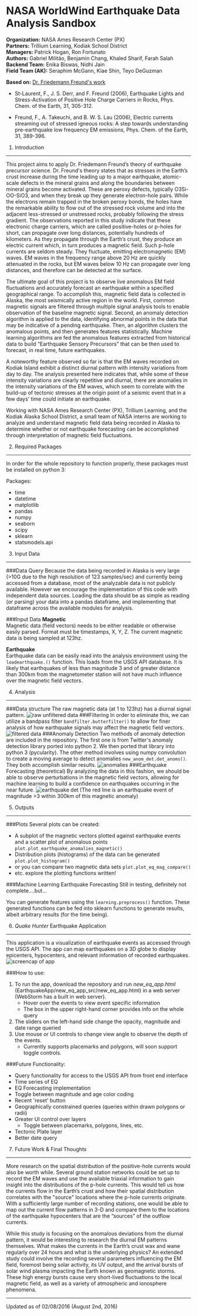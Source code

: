 NASA WorldWind Earthquake Data Analysis Sandbox
=======================================================================
**Organization:** NASA Ames Research Center (PX)  
**Partners:** Trillium Learning, Kodiak School District  
**Managers:** Patrick Hogan, Ron Fortunato  
**Authors:** Gabriel Militão, Benjamin Chang, Khaled Sharif, Farah Salah  
**Backend Team:** Enika Biswas, Nidhi Jain  
**Field Team (AK):** Seraphim McGann, Kiae Shin, Teyo DeGuzman

**Based on:** [Dr. Friedemann Freund's work](http://geo.arc.nasa.gov/sg/cv/esddir3cv-freund.html)

* St-Laurent, F., J. S. Derr, and F. Freund (2006), Earthquake Lights and Stress-Activation
 of Positive Hole Charge Carriers in Rocks, Phys. Chem. of the Earth, 31, 305-312.

* Freund, F., A. Takeuchi, and B. W. S. Lau (2006), Electric currents streaming out of stressed
 igneous rocks: A step towards understanding pre-earthquake low frequency EM emissions,
 Phys. Chem. of the Earth, 31, 389-396.

1. Introduction
---

This project aims to apply Dr. Friedemann Freund’s theory of earthquake precursor science. Dr. Freund's theory states that as stresses in the Earth’s crust increase during the time 
leading up to a major earthquake, atomic-scale defects in the mineral grains and along the boundaries between mineral grains become activated. 
These are peroxy defects, typically O3Si-OO-SiO3, and when they break up they generate electron-hole pairs. While the electrons remain trapped in the broken 
peroxy bonds, the holes have the remarkable ability to flow out of the stressed rock volume and into the adjacent less-stressed or unstressed rocks, probably following
 the stress gradient.  The observations reported in this study indicate that these electronic charge carriers, which are called positive-holes or p-holes for short, can propagate over 
 long distances, potentially hundreds of kilometers. As they propagate through the Earth’s crust, they produce an electric current which, in turn produces a magnetic 
 field. Such p-hole currents are seldom steady. They fluctuate, emitting electromagnetic (EM) waves. EM waves in the frequency range above 20 Hz are quickly 
 attenuated in the rocks, but EM waves below 10 Hz can propagate over long distances, and therefore can be detected at the surface. 

The ultimate goal of this project is to observe live anomalous EM field fluctuations and accurately forecast an earthquake within a specified geographical range. 
To accomplish this, magnetic field data is collected in Alaska, the most seismically active region in the world. First, common magnetic signals are filtered through 
multiple signal analysis tools to enable observation of the baseline magnetic signal. Second, an anomaly detection algorithm is applied to the data, identifying abnormal
 points in the data that may be indicative of a pending earthquake. Then, an algorithm clusters the anomalous points, and then generates features statistically. 
 Machine learning algorithms are fed the anomalous features extracted from historical data to build “Earthquake Sensory Precursors” that can be then used to forecast,
  in real time, future earthquakes. 

A noteworthy feature observed so far is that the EM waves recorded on Kodiak Island exhibit a distinct diurnal pattern with intensity variations from 
day to day.  The analysis presented here indicates that, while some of these intensity variations are clearly repetitive and diurnal, there are anomalies in the
 intensity variations of the EM waves, which seem to correlate with the build-up of tectonic stresses at the origin point of a seismic event that in a few days’ time
  could initiate an earthquake.

Working with NASA Ames Research Center (PX), Trillium Learning, and the Kodiak Alaska School District, a small team of NASA interns are working to analyze and 
understand magnetic field data being recorded in Alaska to determine whether or not earthquake forecasting can be accomplished through interpretation of magnetic 
field fluctuations.

2. Required Packages
---
In order for the whole repository to function properly, these packages must be installed on python 3:

Packages:
* time
* datetime
* matplotlib
* pandas
* numpy
* seaborn
* scipy
* sklearn
* statsmodels.api

3. Input Data
---
###Data Query
Because the data being recorded in Alaska is very large (>10G due to the high resolution of 123 samples/sec) and currently being accessed from a database, most of the analyzable data is not publicly available. However we encourage the implementation of this code with independent data sources. Loading the data should be as simple as reading (or parsing) your data into a pandas dataframe, and implementing that dataframe across the available modules for analysis.

###Input Data
**Magnetic**  
Magnetic data (field vectors) needs to be either readable or otherwise easily parsed.
Format must be timestamps, X, Y, Z. The current magnetic data is being sampled at 123hz.

**Earthquake**  
Earthquake data can be easily read into the analysis environment using the `loadearthquake.()` function.
This loads from the USGS API database. It is likely that earthquakes of less than magnitude 3 and of greater distance than 300km from the magnetometer station will not have much influence over the magnetic field vectors.

4. Analysis
-----------
###Data structure
The raw magnetic data (at 1 to 123hz) has a diurnal signal pattern.
![raw unfiltered data](https://github.com/NASAWorldWindResearch/EarthquakeApp/blob/master/documentation_pix/example_raw_data.png)
###Filtering
In order to eliminate this, we can utilize a bandpass filter `bandfilter.butterfilter()` to allow for finer analysis of how earthquake signals may affect the magnetic field vectors.
![filtered data](https://github.com/NASAWorldWindResearch/EarthquakeApp/blob/master/documentation_pix/example_filtered.png)
###Anomaly Detection
Two methods of anomaly detection are included in the repository. The first one is from Twitter's anomaly detection library ported into python 2. We then ported that library into python 3 (pycularity).
The other method involves using numpy convolution to create a moving average to detect anomalies `new_anom_det.det_anoms()`. They both accomplish similar results.
![anomalies](https://github.com/NASAWorldWindResearch/EarthquakeApp/blob/master/documentation_pix/example_anom.png)
###Earthquake Forecasting (theoretical)
By analyzing the data in this fashion, we should be able to observe perturbations in the magnetic field vectors, allowing for machine learning to build a confidence on earthquakes occurring in the near future.
![earthquake det](https://github.com/NASAWorldWindResearch/EarthquakeApp/blob/master/documentation_pix/example_eq_det.png)
(The red line is an earthquake event of magnitude >3 within 300km of this magnetic anomaly)

5. Outputs
----------
###Plots
Several plots can be created:
* A subplot of the magnetic vectors plotted against earthquake events and a scatter plot of anomalous points `plot.plot_earthquake_anomalies_magnetic()`
* Distribution plots (histograms) of the data can be generated `plot.plot_histogram()`
* or you can compare two magnetic data sets `plot.plot_eq_mag_compare()`
* etc. explore the plotting functions written!

###Machine Learning Earthquake Forecasting
Still in testing, definitely not complete....but...

You can generate features using the `learning.preprocess()` function. These generated functions can be fed into sklearn functions to generate results, albeit arbitrary results (for the time being).

6. *Quake Hunter* Earthquake Application
----------------------------------------
This application is a visualization of earthquake events as accessed through the USGS API.
The app can map earthquakes on a 3D globe to display epicenters, hypocenters, and relevant information of recorded earthquakes.
![screencap of app](https://github.com/NASAWorldWindResearch/EarthquakeApp/blob/master/documentation_pix/newapp_screencap.png)

###How to use:
1. To run the app, download the repository and run *new_eq_app.html* (EarthquakeApp/new_eq_app_src/new_eq_app.html) in a web server (WebStorm has a built in web server).
    * Hover over the events to view event specific information
    * The box in the upper right-hand corner provides info on the whole query
2. The sliders on the left-hand side change the opacity, magnitude and date range queried
3. Use mouse or UI controls to change view angle to observe the depth of the events.
    * Currently supports placemarks and polygons, will soon support toggle controls.

###Future Functionality:
* Query functionality for access to the USGS API from front end interface
* Time series of EQ
* EQ Forecasting implementation
* Toggle between magnitude and age color coding
* Recent 'reset' button
* Geographically constrained queries (queries within drawn polygons or radii)
* Greater UI control over layers
    * Toggle between placemarks, polygons, lines, etc.
* Tectonic Plate layer
* Better date query

7. Future Work & Final Thoughts
------------------------------
 More research on the spatial distribution of the positive-hole currents would also be worth while. Several ground station networks could be set up to record the EM waves
  and use the available triaxial information to gain insight into the distributions of the p-hole currents. This would tell us how the currents flow
   in the Earth’s crust and how their spatial distribution correlates with the "source" locations where the p-hole currents originate. With a sufficiently
    large number of recording stations, one would be able to map out the current flow patterns in 3-D and compare them to the locations of the earthquake hypocenters
     that are the “sources” of the outflow currents.

While this study is focusing on the anomalous deviations from the diurnal pattern, it would be interesting to research the diurnal EM
 patterns themselves. What makes the currents in the Earth’s crust wax and wane regularly over 24 hours and what is the underlying physics? 
 An extended study could involve the recording several parameters influencing the EM field, foremost being solar activity, its UV output, and the arrival bursts 
 of solar wind plasma impacting the Earth known as geomagnetic storms. These high energy bursts cause very short-lived fluctuations to the local magnetic field, as well as a variety of atmospheric and ionosphere phenomena.
 
***
Updated as of 02/08/2016 (August 2nd, 2016)
